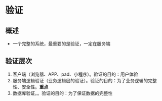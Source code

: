 # 验证

## 概述

+ 一个完整的系统，最重要的是验证，一定在服务端

## 验证层次

1. 客户端（浏览器、APP、pad、小程序）。验证的目的：用户体验
2. 服务端逻辑验证（业务逻辑层的验证）。验证的目的：为了业务逻辑的完整性、安全性。**重点**
3. 数据库验证。。验证的目的：为了保证数据的完整性
